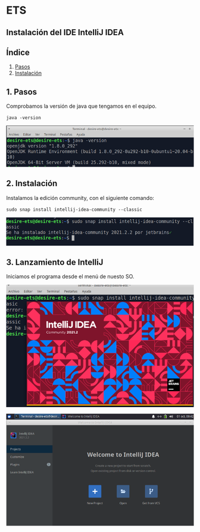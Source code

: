 # ETS

## Instalación del IDE IntelliJ IDEA

## Índice

1. [Pasos](#ide1)
2. [Instalación](#ide2)

## 1. Pasos <a name="ide1"></a>

Comprobamos la versión de java que tengamos en el equipo.

````
java -version
````

![](../imagen/2.png)

## 2. Instalación <a name="ide2"></a>
Instalamos la edición community, con el siguiente comando:

````
sudo snap install intellij-idea-community --classic
````

![](../imagen/img1.png)

## 3. Lanzamiento de IntelliJ

Iniciamos el programa desde el menú de nuesto SO.

![](../imagen/img2.png)

![](../imagen/img3.png)
